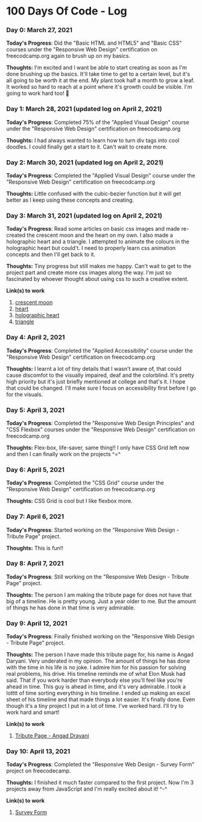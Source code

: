 # 100 Days Of Code - Log

### Day 0: March 27, 2021

**Today's Progress**: Did the "Basic HTML and HTML5" and "Basic CSS" courses under the "Responsive Web Design" certification on freecodcamp.org again to brush up on my basics.

**Thoughts:** I'm excited and I want be able to start creating as soon as I'm done brushing up the basics. It'll take time to get to a certain level, but it's all going to be worth it at the end. My plant took half a month to grow a leaf. It worked so hard to reach at a point where it's growth could be visible. I'm going to work hard too! :seedling:

<!--**Link(s) to work**: [Calculator App](http://www.example.com)-->

### Day 1: March 28, 2021 (updated log on April 2, 2021)

**Today's Progress**: Completed 75% of the "Applied Visual Design" course under the "Responsive Web Design" certification on freecodcamp.org

**Thoughts:** I had always wanted to learn how to turn div tags into cool doodles. I could finally get a start to it. Can't wait to create more.


### Day 2: March 30, 2021 (updated log on April 2, 2021)

**Today's Progress**: Completed the "Applied Visual Design" course under the "Responsive Web Design" certification on freecodcamp.org

**Thoughts:** Little confused with the cubic-bezier function but it will get better as I keep using these concepts and creating.


### Day 3: March 31, 2021 (updated log on April 2, 2021)

**Today's Progress**: Read some articles on basic css images and made re-created the crescent moon and the heart on my own. I also made a holographic heart and a triangle. I attempted to animate the colours in the holographic heart but could't. I need to properly learn css animation concepts and then I'll get back to it.

**Thoughts:**  Tiny progress but still makes me happy. Can't wait to get to the project part and create more css images along the way. I'm just so fascinated by whoever thought about using css to such a creative extent.

**Link(s) to work**
1. [crescent moon](https://codepen.io/caffeineproof/pen/GRrrdXq)
2. [heart](https://codepen.io/caffeineproof/pen/KKaaegG)
3. [holographic heart](https://codepen.io/caffeineproof/pen/PoWWade)
4. [triangle](https://codepen.io/caffeineproof/pen/zYNNLoN)


### Day 4: April 2, 2021

**Today's Progress**: Completed the "Applied Accessibility" course under the "Responsive Web Design" certification on freecodcamp.org


**Thoughts:**  I learnt a lot of tiny details that I wasn't aware of, that could cause discomfot to the visually impaired, deaf and the colorblind. It's pretty high priority but it's just briefly mentioned at college and that's it. I hope that could be changed. I'll make sure I focus on accessibility first before I go for the visuals.

### Day 5: April 3, 2021

**Today's Progress**: Completed the "Responsive Web Design Principles" and "CSS Flexbox" courses under the "Responsive Web Design" certification on freecodcamp.org


**Thoughts:**  Flex-box, life-saver, same thing!! I only have CSS Grid left now and then I can finally work on the projects ^=^


### Day 6: April 5, 2021

**Today's Progress**: Completed the "CSS Grid" course under the "Responsive Web Design" certification on freecodcamp.org


**Thoughts:**  CSS Grid is cool but I like flexbox more.


### Day 7: April 6, 2021

**Today's Progress**: Started working on the "Responsive Web Design - Tribute Page" project. 

**Thoughts:**  This is fun!!


### Day 8: April 7, 2021

**Today's Progress**: Still working on the "Responsive Web Design - Tribute Page" project.  

**Thoughts:**  The person I am making the tribute page for does not have that big of a timeline. He is pretty young. Just a year older to me. But the amount of things he has done in that time is very admirable.


### Day 9: April 12, 2021

**Today's Progress**: Finally finished working on the "Responsive Web Design - Tribute Page" project.  

**Thoughts:**  The person I have made this tribute page for, his name is Angad Daryani. Very underated in my opinion. The amount of things he has done with the time in his life is no joke. I admire him for his passion for solving real problems, his drive. His timeline reminds me of what Elon Musk had said. That if you work harder than everybody else you'll feel like you're ahead in time. This guy is ahead in time, and it's very admirable.
I took a lotttt of time sorting everything in his timeline. I ended up making an excel sheet of his timeline and that made things a lot easier. It's finally done. Even though it's a tiny project I put in a lot of time. I've worked hard. I'll try to work hard and smart!

**Link(s) to work**
1. [Tribute Page - Angad Drayani](https://codepen.io/caffeineproof/pen/ExZQpdL?editors=1100)


### Day 10: April 13, 2021

**Today's Progress**: Completed the "Responsive Web Design - Survey Form" project on freecodecamp.  

**Thoughts:**  I finished it much faster compared to the first project. Now I'm 3 projects away from JavaScript and I'm really excited about it! ^-^

**Link(s) to work**
1. [Survey Form](https://codepen.io/caffeineproof/pen/VwPXxJe?editors=1100)
